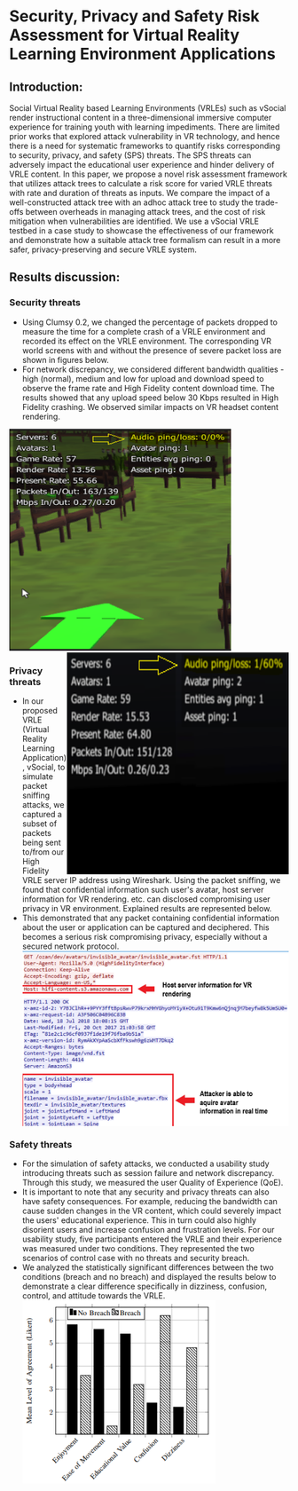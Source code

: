 #                        Security, Privacy and Safety Risk Assessment for Virtual Reality Learning Environment Applications

## Introduction:
Social Virtual Reality based Learning Environments (VRLEs) such as vSocial render instructional content in a three-dimensional immersive computer experience for training youth with learning impediments. There are limited prior works that explored attack vulnerability in VR technology, and hence there is a need for systematic frameworks to quantify risks corresponding to security, privacy, and safety (SPS) threats. The SPS threats can adversely impact the educational user experience and hinder delivery of VRLE content. In this paper, we propose a novel risk assessment framework that utilizes attack trees to calculate a risk score for varied VRLE threats with rate and duration of threats as inputs. We compare the impact of a well-constructed attack tree with an adhoc attack tree to study the trade-offs between overheads in managing attack trees, and the cost of risk mitigation when vulnerabilities are identified. We use a vSocial VRLE testbed in a case study to showcase the effectiveness of our framework and demonstrate how a suitable attack tree formalism can result in a more safer, privacy-preserving and secure VRLE system.

## Results discussion:
### Security threats
- Using Clumsy 0.2, we changed the percentage of packets dropped to measure the time for a complete crash of a VRLE environment and recorded its effect on the VRLE environment. The corresponding VR world screens with and without the presence of severe packet loss are shown in figures below.
- For network discrepancy, we considered different bandwidth qualities - high (normal), medium and low for upload and download speed to observe the frame rate and High Fidelity content download time.
The results showed that any upload speed below 30 Kbps resulted in High Fidelity crashing. We observed similar impacts on VR headset content rendering. 
<p float="left">
  <img src="https://github.com/VR-SPS/Results/blob/master/Without%20Packet%20Loss.PNG" width="400" height="400" />
  <img src="https://github.com/VR-SPS/Results/blob/master/After%20Packet%20Loss.PNG" width="400" height="400" align="right"/> 
</p>

### Privacy threats

- In our proposed VRLE (Virtual Reality Learning Application), vSocial, to simulate packet sniffing attacks, we captured a subset of packets being sent to/from our High Fidelity VRLE server IP address using Wireshark. Using the packet sniffing, we found that confidential information such user's avatar, host server information for VR rendering. etc. can disclosed compromising user privacy in VR environment. Explained results are represented below.
- This demonstrated that any packet containing confidential information about the user or application can be captured and deciphered. This becomes a serious risk compromising privacy, especially without a secured network protocol.
                   <img src="https://github.com/VR-SPS/Results/blob/master/packet_sniffing.PNG" align="center"/>


### Safety threats
- For the simulation of safety attacks, we conducted a usability study introducing threats such as session failure and network discrepancy. Through this study, we measured the user Quality of Experience (QoE).
- It is important to note that any security and privacy threats can also have safety consequences. For example, reducing the bandwidth can cause sudden changes in the VR content, which could severely impact the users' educational experience. This in turn could also highly disorient users and increase confusion and frustration levels. For our usability study, five participants entered the VRLE and their experience was measured under two conditions. They represented the two scenarios of control case with no threats and security breach.
- We analyzed the statistically significant differences between the two conditions (breach and no breach) and displayed the results below to demonstrate a clear difference specifically in dizziness, confusion, control, and attitude towards the VRLE.
                   <img src="https://github.com/VR-SPS/Results/blob/master/Usability.PNG" align="center"/>
